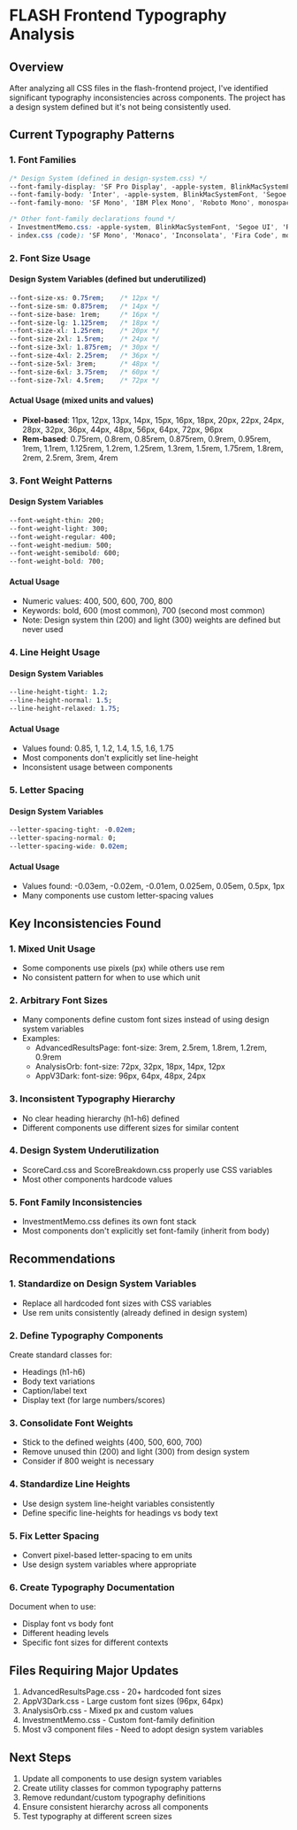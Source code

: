 # FLASH Frontend Typography Analysis

## Overview
After analyzing all CSS files in the flash-frontend project, I've identified significant typography inconsistencies across components. The project has a design system defined but it's not being consistently used.

## Current Typography Patterns

### 1. Font Families
```css
/* Design System (defined in design-system.css) */
--font-family-display: 'SF Pro Display', -apple-system, BlinkMacSystemFont, 'Segoe UI', sans-serif;
--font-family-body: 'Inter', -apple-system, BlinkMacSystemFont, 'Segoe UI', sans-serif;
--font-family-mono: 'SF Mono', 'IBM Plex Mono', 'Roboto Mono', monospace;

/* Other font-family declarations found */
- InvestmentMemo.css: -apple-system, BlinkMacSystemFont, 'Segoe UI', 'Roboto', sans-serif
- index.css (code): 'SF Mono', 'Monaco', 'Inconsolata', 'Fira Code', monospace
```

### 2. Font Size Usage

#### Design System Variables (defined but underutilized)
```css
--font-size-xs: 0.75rem;    /* 12px */
--font-size-sm: 0.875rem;   /* 14px */
--font-size-base: 1rem;     /* 16px */
--font-size-lg: 1.125rem;   /* 18px */
--font-size-xl: 1.25rem;    /* 20px */
--font-size-2xl: 1.5rem;    /* 24px */
--font-size-3xl: 1.875rem;  /* 30px */
--font-size-4xl: 2.25rem;   /* 36px */
--font-size-5xl: 3rem;      /* 48px */
--font-size-6xl: 3.75rem;   /* 60px */
--font-size-7xl: 4.5rem;    /* 72px */
```

#### Actual Usage (mixed units and values)
- **Pixel-based**: 11px, 12px, 13px, 14px, 15px, 16px, 18px, 20px, 22px, 24px, 28px, 32px, 36px, 44px, 48px, 56px, 64px, 72px, 96px
- **Rem-based**: 0.75rem, 0.8rem, 0.85rem, 0.875rem, 0.9rem, 0.95rem, 1rem, 1.1rem, 1.125rem, 1.2rem, 1.25rem, 1.3rem, 1.5rem, 1.75rem, 1.8rem, 2rem, 2.5rem, 3rem, 4rem

### 3. Font Weight Patterns

#### Design System Variables
```css
--font-weight-thin: 200;
--font-weight-light: 300;
--font-weight-regular: 400;
--font-weight-medium: 500;
--font-weight-semibold: 600;
--font-weight-bold: 700;
```

#### Actual Usage
- Numeric values: 400, 500, 600, 700, 800
- Keywords: bold, 600 (most common), 700 (second most common)
- Note: Design system thin (200) and light (300) weights are defined but never used

### 4. Line Height Usage

#### Design System Variables
```css
--line-height-tight: 1.2;
--line-height-normal: 1.5;
--line-height-relaxed: 1.75;
```

#### Actual Usage
- Values found: 0.85, 1, 1.2, 1.4, 1.5, 1.6, 1.75
- Most components don't explicitly set line-height
- Inconsistent usage between components

### 5. Letter Spacing

#### Design System Variables
```css
--letter-spacing-tight: -0.02em;
--letter-spacing-normal: 0;
--letter-spacing-wide: 0.02em;
```

#### Actual Usage
- Values found: -0.03em, -0.02em, -0.01em, 0.025em, 0.05em, 0.5px, 1px
- Many components use custom letter-spacing values

## Key Inconsistencies Found

### 1. Mixed Unit Usage
- Some components use pixels (px) while others use rem
- No consistent pattern for when to use which unit

### 2. Arbitrary Font Sizes
- Many components define custom font sizes instead of using design system variables
- Examples:
  - AdvancedResultsPage: font-size: 3rem, 2.5rem, 1.8rem, 1.2rem, 0.9rem
  - AnalysisOrb: font-size: 72px, 32px, 18px, 14px, 12px
  - AppV3Dark: font-size: 96px, 64px, 48px, 24px

### 3. Inconsistent Typography Hierarchy
- No clear heading hierarchy (h1-h6) defined
- Different components use different sizes for similar content

### 4. Design System Underutilization
- ScoreCard.css and ScoreBreakdown.css properly use CSS variables
- Most other components hardcode values

### 5. Font Family Inconsistencies
- InvestmentMemo.css defines its own font stack
- Most components don't explicitly set font-family (inherit from body)

## Recommendations

### 1. Standardize on Design System Variables
- Replace all hardcoded font sizes with CSS variables
- Use rem units consistently (already defined in design system)

### 2. Define Typography Components
Create standard classes for:
- Headings (h1-h6)
- Body text variations
- Caption/label text
- Display text (for large numbers/scores)

### 3. Consolidate Font Weights
- Stick to the defined weights (400, 500, 600, 700)
- Remove unused thin (200) and light (300) from design system
- Consider if 800 weight is necessary

### 4. Standardize Line Heights
- Use design system line-height variables consistently
- Define specific line-heights for headings vs body text

### 5. Fix Letter Spacing
- Convert pixel-based letter-spacing to em units
- Use design system variables where appropriate

### 6. Create Typography Documentation
Document when to use:
- Display font vs body font
- Different heading levels
- Specific font sizes for different contexts

## Files Requiring Major Updates
1. AdvancedResultsPage.css - 20+ hardcoded font sizes
2. AppV3Dark.css - Large custom font sizes (96px, 64px)
3. AnalysisOrb.css - Mixed px and custom values
4. InvestmentMemo.css - Custom font-family definition
5. Most v3 component files - Need to adopt design system variables

## Next Steps
1. Update all components to use design system variables
2. Create utility classes for common typography patterns
3. Remove redundant/custom typography definitions
4. Ensure consistent hierarchy across all components
5. Test typography at different screen sizes